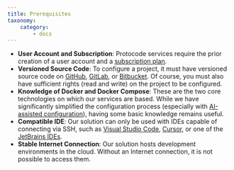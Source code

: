 ```yaml
---
title: Prerequisites
taxonomy:
    category:
        - docs
---
```


* **User Account and Subscription**: Protocode services require the prior creation of a user account and a [subscription plan](/plans-and-billing/subscription-plans).  
* **Versioned Source Code**: To configure a project, it must have versioned source code on [GitHub](https://github.com), [GitLab](https://gitlab.com), or [Bitbucket](https://bitbucket.org). Of course, you must also have sufficient rights (read and write) on the project to be configured.  
* **Knowledge of Docker and Docker Compose**: These are the two core technologies on which our services are based. While we have significantly simplified the configuration process (especially with [AI-assisted configuration](/project-configuration/ai-assisted-configuration)), having some basic knowledge remains useful.  
* **Compatible IDE**: Our solution can only be used with IDEs capable of connecting via SSH, such as [Visual Studio Code](https://code.visualstudio.com/), [Cursor](https://www.cursor.com/), or one of the [JetBrains IDEs](https://www.jetbrains.com/ides/).  
* **Stable Internet Connection**: Our solution hosts development environments in the cloud. Without an Internet connection, it is not possible to access them.  
